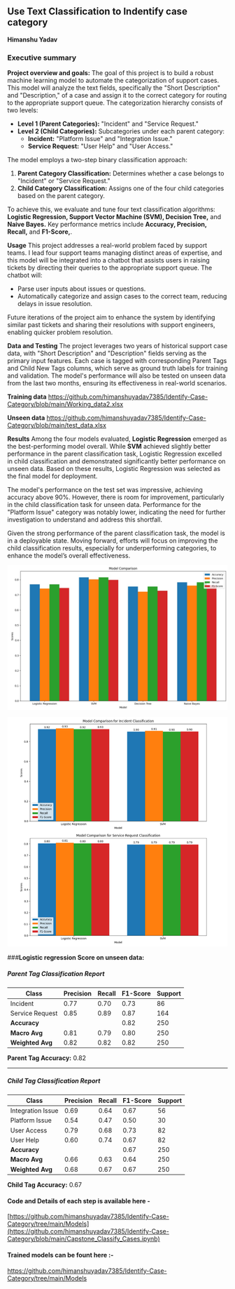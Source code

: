 ## Use Text Classification to Indentify case category

**Himanshu Yadav**

### Executive summary

**Project overview and goals:** 
The goal of this project is to build a robust machine learning model to automate the categorization of support cases. This model will analyze the text fields, specifically the "Short Description" and "Description," of a case and assign it to the correct category for routing to the appropriate support queue. The categorization hierarchy consists of two levels:

- **Level 1 (Parent Categories):** "Incident" and "Service Request."
- **Level 2 (Child Categories):** Subcategories under each parent category:
    - **Incident:** "Platform Issue" and "Integration Issue."
    - **Service Request:** "User Help" and "User Access."
      
The model employs a two-step binary classification approach:

1) **Parent Category Classification:** Determines whether a case belongs to "Incident" or "Service Request."
2) **Child Category Classification:** Assigns one of the four child categories based on the parent category.
   
To achieve this, we evaluate and tune four text classification algorithms: **Logistic Regression, Support Vector Machine (SVM), Decision Tree,** and **Naive Bayes.** Key performance metrics include **Accuracy, Precision, Recall,** and **F1-Score,**.

**Usage** 
This project addresses a real-world problem faced by support teams. I lead four support teams managing distinct areas of expertise, and this model will be integrated into a chatbot that assists users in raising tickets by directing their queries to the appropriate support queue. The chatbot will:

 - Parse user inputs about issues or questions.
 - Automatically categorize and assign cases to the correct team, reducing delays in issue resolution.
   
Future iterations of the project aim to enhance the system by identifying similar past tickets and sharing their resolutions with support engineers, enabling quicker problem resolution.

**Data and Testing**
The project leverages two years of historical support case data, with "Short Description" and "Description" fields serving as the primary input features. Each case is tagged with corresponding Parent Tags and Child New Tags columns, which serve as ground truth labels for training and validation. The model's performance will also be tested on unseen data from the last two months, ensuring its effectiveness in real-world scenarios.

**Training data**  https://github.com/himanshuyadav7385/Identify-Case-Category/blob/main/Working_data2.xlsx 

**Unseen data**  https://github.com/himanshuyadav7385/Identify-Case-Category/blob/main/test_data.xlsx 

**Results**
Among the four models evaluated, **Logistic Regression** emerged as the best-performing model overall. While **SVM** achieved slightly better performance in the parent classification task, Logistic Regression excelled in child classification and demonstrated significantly better performance on unseen data. Based on these results, Logistic Regression was selected as the final model for deployment.

The model's performance on the test set was impressive, achieving accuracy above 90%. However, there is room for improvement, particularly in the child classification task for unseen data. Performance for the "Platform Issue" category was notably lower, indicating the need for further investigation to understand and address this shortfall.

Given the strong performance of the parent classification task, the model is in a deployable state. Moving forward, efforts will focus on improving the child classification results, especially for underperforming categories, to enhance the model’s overall effectiveness.




![Parent Classification results](Parent%20Results.jpg)

![Child Classification results](Child%20Results.png)

###**Logistic regression Score on unseen data:**

##### Parent Tag Classification Report

| Class             | Precision | Recall | F1-Score | Support |
|--------------------|-----------|--------|----------|---------|
| Incident           | 0.77      | 0.70   | 0.73     | 86      |
| Service Request    | 0.85      | 0.89   | 0.87     | 164     |
| **Accuracy**       |           |        | 0.82     | 250     |
| **Macro Avg**      | 0.81      | 0.79   | 0.80     | 250     |
| **Weighted Avg**   | 0.82      | 0.82   | 0.82     | 250     |

**Parent Tag Accuracy:** 0.82

---

##### Child Tag Classification Report

| Class               | Precision | Recall | F1-Score | Support |
|----------------------|-----------|--------|----------|---------|
| Integration Issue    | 0.69      | 0.64   | 0.67     | 56      |
| Platform Issue       | 0.54      | 0.47   | 0.50     | 30      |
| User Access          | 0.79      | 0.68   | 0.73     | 82      |
| User Help            | 0.60      | 0.74   | 0.67     | 82      |
| **Accuracy**         |           |        | 0.67     | 250     |
| **Macro Avg**        | 0.66      | 0.63   | 0.64     | 250     |
| **Weighted Avg**     | 0.68      | 0.67   | 0.67     | 250     |

**Child Tag Accuracy:** 0.67


#### **Code and Details of each step is available here** - 
[https://github.com/himanshuyadav7385/Identify-Case-Category/tree/main/Models](https://github.com/himanshuyadav7385/Identify-Case-Category/blob/main/Capstone_Classify_Cases.ipynb)

#### **Trained models can be fount here** :- 
https://github.com/himanshuyadav7385/Identify-Case-Category/tree/main/Models



